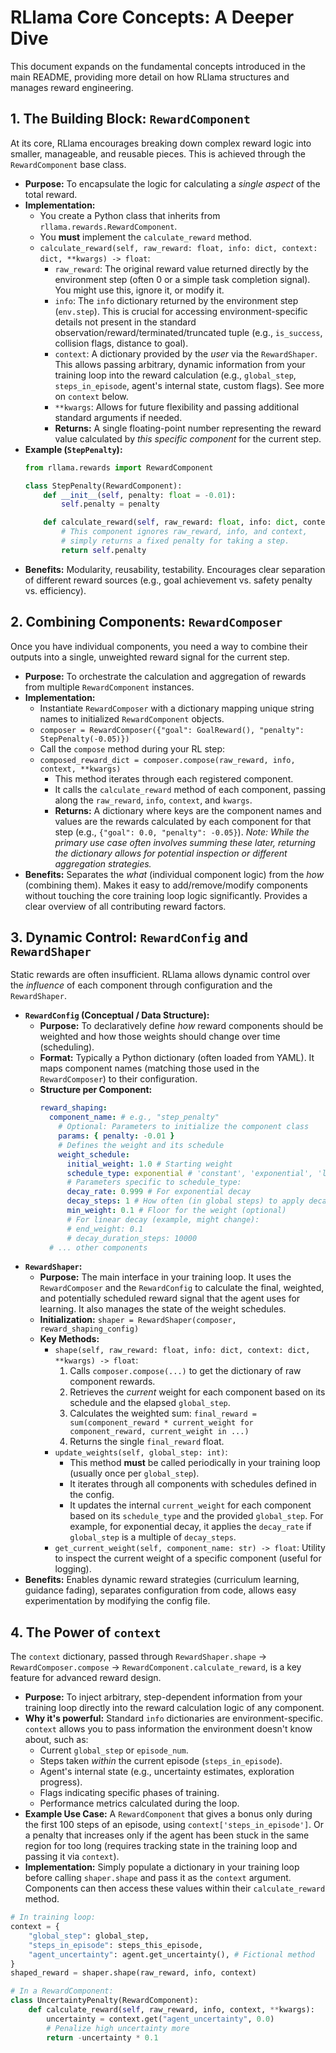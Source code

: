 
# RLlama Core Concepts: A Deeper Dive

This document expands on the fundamental concepts introduced in the main README, providing more detail on how RLlama structures and manages reward engineering.

## 1. The Building Block: `RewardComponent`

At its core, RLlama encourages breaking down complex reward logic into smaller, manageable, and reusable pieces. This is achieved through the `RewardComponent` base class.

*   **Purpose:** To encapsulate the logic for calculating a *single aspect* of the total reward.
*   **Implementation:**
    *   You create a Python class that inherits from `rllama.rewards.RewardComponent`.
    *   You **must** implement the `calculate_reward` method.
    *   `calculate_reward(self, raw_reward: float, info: dict, context: dict, **kwargs) -> float`:
        *   `raw_reward`: The original reward value returned directly by the environment step (often 0 or a simple task completion signal). You might use this, ignore it, or modify it.
        *   `info`: The `info` dictionary returned by the environment step (`env.step`). This is crucial for accessing environment-specific details not present in the standard observation/reward/terminated/truncated tuple (e.g., `is_success`, collision flags, distance to goal).
        *   `context`: A dictionary provided by the *user* via the `RewardShaper`. This allows passing arbitrary, dynamic information from your training loop into the reward calculation (e.g., `global_step`, `steps_in_episode`, agent's internal state, custom flags). See more on `context` below.
        *   `**kwargs`: Allows for future flexibility and passing additional standard arguments if needed.
        *   **Returns:** A single floating-point number representing the reward value calculated by *this specific component* for the current step.
*   **Example (`StepPenalty`):**
    ```python
    from rllama.rewards import RewardComponent

    class StepPenalty(RewardComponent):
        def __init__(self, penalty: float = -0.01):
            self.penalty = penalty

        def calculate_reward(self, raw_reward: float, info: dict, context: dict, **kwargs) -> float:
            # This component ignores raw_reward, info, and context,
            # simply returns a fixed penalty for taking a step.
            return self.penalty
    ```
*   **Benefits:** Modularity, reusability, testability. Encourages clear separation of different reward sources (e.g., goal achievement vs. safety penalty vs. efficiency).

## 2. Combining Components: `RewardComposer`

Once you have individual components, you need a way to combine their outputs into a single, unweighted reward signal for the current step.

*   **Purpose:** To orchestrate the calculation and aggregation of rewards from multiple `RewardComponent` instances.
*   **Implementation:**
    *   Instantiate `RewardComposer` with a dictionary mapping unique string names to initialized `RewardComponent` objects.
    *   `composer = RewardComposer({"goal": GoalReward(), "penalty": StepPenalty(-0.05)})`
    *   Call the `compose` method during your RL step:
    *   `composed_reward_dict = composer.compose(raw_reward, info, context, **kwargs)`
        *   This method iterates through each registered component.
        *   It calls the `calculate_reward` method of each component, passing along the `raw_reward`, `info`, `context`, and `kwargs`.
        *   **Returns:** A dictionary where keys are the component names and values are the rewards calculated by each component for that step (e.g., `{"goal": 0.0, "penalty": -0.05}`). *Note: While the primary use case often involves summing these later, returning the dictionary allows for potential inspection or different aggregation strategies.*
*   **Benefits:** Separates the *what* (individual component logic) from the *how* (combining them). Makes it easy to add/remove/modify components without touching the core training loop logic significantly. Provides a clear overview of all contributing reward factors.

## 3. Dynamic Control: `RewardConfig` and `RewardShaper`

Static rewards are often insufficient. RLlama allows dynamic control over the *influence* of each component through configuration and the `RewardShaper`.

*   **`RewardConfig` (Conceptual / Data Structure):**
    *   **Purpose:** To declaratively define *how* reward components should be weighted and how those weights should change over time (scheduling).
    *   **Format:** Typically a Python dictionary (often loaded from YAML). It maps component names (matching those used in the `RewardComposer`) to their configuration.
    *   **Structure per Component:**
        ```yaml
        reward_shaping:
          component_name: # e.g., "step_penalty"
            # Optional: Parameters to initialize the component class
            params: { penalty: -0.01 }
            # Defines the weight and its schedule
            weight_schedule:
              initial_weight: 1.0 # Starting weight
              schedule_type: exponential # 'constant', 'exponential', 'linear' (future)
              # Parameters specific to schedule_type:
              decay_rate: 0.999 # For exponential decay
              decay_steps: 1 # How often (in global steps) to apply decay
              min_weight: 0.1 # Floor for the weight (optional)
              # For linear decay (example, might change):
              # end_weight: 0.1
              # decay_duration_steps: 10000
          # ... other components
        ```
*   **`RewardShaper`:**
    *   **Purpose:** The main interface in your training loop. It uses the `RewardComposer` and the `RewardConfig` to calculate the final, weighted, and potentially scheduled reward signal that the agent uses for learning. It also manages the state of the weight schedules.
    *   **Initialization:** `shaper = RewardShaper(composer, reward_shaping_config)`
    *   **Key Methods:**
        *   `shape(self, raw_reward: float, info: dict, context: dict, **kwargs) -> float`:
            1.  Calls `composer.compose(...)` to get the dictionary of raw component rewards.
            2.  Retrieves the *current* weight for each component based on its schedule and the elapsed `global_step`.
            3.  Calculates the weighted sum: `final_reward = sum(component_reward * current_weight for component_reward, current_weight in ...)`
            4.  Returns the single `final_reward` float.
        *   `update_weights(self, global_step: int)`:
            *   This method **must** be called periodically in your training loop (usually once per `global_step`).
            *   It iterates through all components with schedules defined in the config.
            *   It updates the internal `current_weight` for each component based on its `schedule_type` and the provided `global_step`. For example, for exponential decay, it applies the `decay_rate` if `global_step` is a multiple of `decay_steps`.
        *   `get_current_weight(self, component_name: str) -> float`: Utility to inspect the current weight of a specific component (useful for logging).
*   **Benefits:** Enables dynamic reward strategies (curriculum learning, guidance fading), separates configuration from code, allows easy experimentation by modifying the config file.

## 4. The Power of `context`

The `context` dictionary, passed through `RewardShaper.shape` -> `RewardComposer.compose` -> `RewardComponent.calculate_reward`, is a key feature for advanced reward design.

*   **Purpose:** To inject arbitrary, step-dependent information from your training loop directly into the reward calculation logic of any component.
*   **Why it's powerful:** Standard `info` dictionaries are environment-specific. `context` allows you to pass information the environment doesn't know about, such as:
    *   Current `global_step` or `episode_num`.
    *   Steps taken *within* the current episode (`steps_in_episode`).
    *   Agent's internal state (e.g., uncertainty estimates, exploration progress).
    *   Flags indicating specific phases of training.
    *   Performance metrics calculated during the loop.
*   **Example Use Case:** A `RewardComponent` that gives a bonus only during the first 100 steps of an episode, using `context['steps_in_episode']`. Or a penalty that increases only if the agent has been stuck in the same region for too long (requires tracking state in the training loop and passing it via `context`).
*   **Implementation:** Simply populate a dictionary in your training loop before calling `shaper.shape` and pass it as the `context` argument. Components can then access these values within their `calculate_reward` method.

```python
# In training loop:
context = {
    "global_step": global_step,
    "steps_in_episode": steps_this_episode,
    "agent_uncertainty": agent.get_uncertainty(), # Fictional method
}
shaped_reward = shaper.shape(raw_reward, info, context)

# In a RewardComponent:
class UncertaintyPenalty(RewardComponent):
    def calculate_reward(self, raw_reward, info, context, **kwargs):
        uncertainty = context.get("agent_uncertainty", 0.0)
        # Penalize high uncertainty more
        return -uncertainty * 0.1
```



        